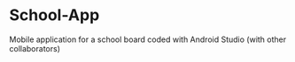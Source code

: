 # School-App
 Mobile application for a school board coded with Android Studio (with other collaborators)
